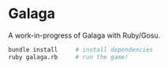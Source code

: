 # Galaga

A work-in-progress of Galaga with Ruby/Gosu.

```sh
bundle install     # install dependencies
ruby galaga.rb     # run the game!
```
